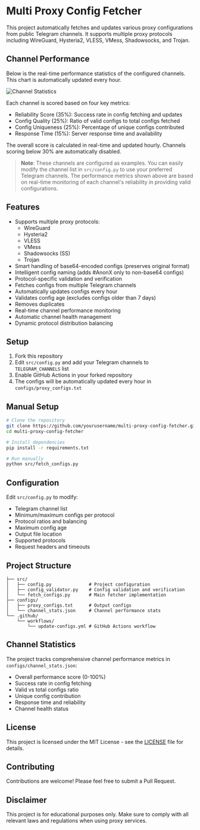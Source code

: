 # Multi Proxy Config Fetcher

This project automatically fetches and updates various proxy configurations from public Telegram channels. It supports multiple proxy protocols including WireGuard, Hysteria2, VLESS, VMess, Shadowsocks, and Trojan.

## Channel Performance

Below is the real-time performance statistics of the configured channels. This chart is automatically updated every hour.

![Channel Statistics](assets/channel_stats_chart.svg?v=2)

Each channel is scored based on four key metrics:
- Reliability Score (35%): Success rate in config fetching and updates
- Config Quality (25%): Ratio of valid configs to total configs fetched
- Config Uniqueness (25%): Percentage of unique configs contributed
- Response Time (15%): Server response time and availability

The overall score is calculated in real-time and updated hourly. Channels scoring below 30% are automatically disabled.

> **Note**: These channels are configured as examples. You can easily modify the channel list in `src/config.py` to use your preferred Telegram channels. The performance metrics shown above are based on real-time monitoring of each channel's reliability in providing valid configurations.

## Features

- Supports multiple proxy protocols:
  - WireGuard
  - Hysteria2
  - VLESS
  - VMess
  - Shadowsocks (SS)
  - Trojan
- Smart handling of base64-encoded configs (preserves original format)
- Intelligent config naming (adds #AnonX only to non-base64 configs)
- Protocol-specific validation and verification
- Fetches configs from multiple Telegram channels
- Automatically updates configs every hour
- Validates config age (excludes configs older than 7 days)
- Removes duplicates
- Real-time channel performance monitoring
- Automatic channel health management
- Dynamic protocol distribution balancing

## Setup

1. Fork this repository
2. Edit `src/config.py` and add your Telegram channels to `TELEGRAM_CHANNELS` list
3. Enable GitHub Actions in your forked repository
4. The configs will be automatically updated every hour in `configs/proxy_configs.txt`

## Manual Setup

```bash
# Clone the repository
git clone https://github.com/yourusername/multi-proxy-config-fetcher.git
cd multi-proxy-config-fetcher

# Install dependencies
pip install -r requirements.txt

# Run manually
python src/fetch_configs.py
```

## Configuration

Edit `src/config.py` to modify:
- Telegram channel list
- Minimum/maximum configs per protocol
- Protocol ratios and balancing
- Maximum config age
- Output file location
- Supported protocols
- Request headers and timeouts

## Project Structure

```
├── src/
│   ├── config.py              # Project configuration
│   ├── config_validator.py    # Config validation and verification
│   └── fetch_configs.py       # Main fetcher implementation
├── configs/
│   ├── proxy_configs.txt      # Output configs
│   └── channel_stats.json     # Channel performance stats
└── .github/
    └── workflows/
        └── update-configs.yml # GitHub Actions workflow
```

## Channel Statistics

The project tracks comprehensive channel performance metrics in `configs/channel_stats.json`:
- Overall performance score (0-100%)
- Success rate in config fetching
- Valid vs total configs ratio
- Unique config contribution
- Response time and reliability
- Channel health status

## License

This project is licensed under the MIT License - see the [LICENSE](LICENSE) file for details.

## Contributing

Contributions are welcome! Please feel free to submit a Pull Request.

## Disclaimer

This project is for educational purposes only. Make sure to comply with all relevant laws and regulations when using proxy services.